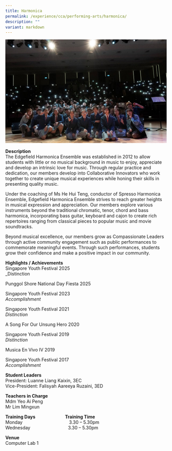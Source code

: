 ```yaml
---
title: Harmonica
permalink: /experience/cca/performing-arts/harmonica/
description: ""
variant: markdown
---
```

![](/images/image1.jpg)

**Description** <br>
The Edgefield Harmonica Ensemble was established in 2012 to allow students with little or no musical background in music to enjoy, appreciate and develop an intrinsic love for music. Through regular practice and dedication, our members develop into Collaborative Innovators who work together to create unique musical experiences while honing their skills in presenting quality music.

Under the coaching of Ms He Hui Teng, conductor of Spresso Harmonica Ensemble, Edgefield Harmonica Ensemble strives to reach greater heights in musical expression and appreciation. Our members explore various instruments beyond the traditional chromatic, tenor, chord and bass harmonica, incorporating bass guitar, keyboard and cajon to create rich repertoires ranging from classical pieces to popular music and movie soundtracks.

Beyond musical excellence, our members grow as Compassionate Leaders through active community engagement such as public performances to commemorate meaningful events. Through such performances, students grow their confidence and make a positive impact in our community.

**Highlights / Achievements** <br>
Singapore Youth Festival 2025<br> 
_Distinction 

Punggol Shore National Day Fiesta 2025<br>

Singapore Youth Festival 2023<br>
_Accomplishment_

Singapore Youth Festival 2021 <br>
_Distinction_

A Song For Our Unsung Hero 2020

Singapore Youth Festival 2019 <br>
_Distinction_

Musica En Vivo IV 2019  

Singapore Youth Festival 2017 <br>
_Accomplishment_

**Student Leaders** <br>
President: Luanne Liang Kaixin, 3EC<br>
Vice-President: Falisyah Aareeya Ruzaini, 3ED

**Teachers in Charge** <br>
Mdm Yeo Ai Peng<br>
Mr Lim Mingxun



**Training Days&nbsp;&nbsp; &nbsp;&nbsp;&nbsp; &nbsp;&nbsp;&nbsp; &nbsp;&nbsp;&nbsp; &nbsp;&nbsp;&nbsp; &nbsp;&nbsp;&nbsp; &nbsp;&nbsp; &nbsp; Training Time** <br>
Monday&nbsp;&nbsp; &nbsp;&nbsp;&nbsp;&nbsp;&nbsp; &nbsp;&nbsp;&nbsp; &nbsp;&nbsp;&nbsp; &nbsp;&nbsp;&nbsp; &nbsp;&nbsp;&nbsp; &nbsp;&nbsp;&nbsp; &nbsp;&nbsp;&nbsp; &nbsp;&nbsp;&nbsp;&nbsp;3.30 – 5.30pm <br>
Wednesday&nbsp;&nbsp;&nbsp;&nbsp; &nbsp;&nbsp;&nbsp;&nbsp;&nbsp; &nbsp;&nbsp;&nbsp; &nbsp;&nbsp;&nbsp; &nbsp;&nbsp;&nbsp; &nbsp;&nbsp;&nbsp; &nbsp;&nbsp;&nbsp;3.30 – 5.30pm

**Venue** <br>
Computer Lab 1